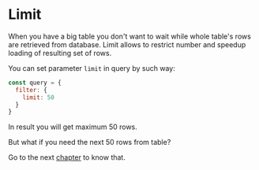 # Limit

When you have a big table you don't want to wait while whole table's rows are retrieved from database.
Limit allows to restrict number and speedup loading of resulting set of rows.

You can set parameter `limit` in query by such way:

```javascript
const query = {
  filter: {
    limit: 50
  }
}
```

In result you will get maximum 50 rows.

But what if you need the next 50 rows from table?

Go to the next [chapter](offset.md) to know that.

<br/>
<br/>
<br/>
